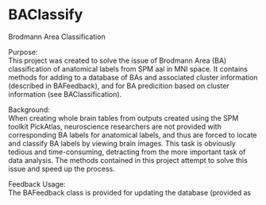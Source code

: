 BAClassify
==========

Brodmann Area Classification

Purpose: <br>
This project was created to solve the issue of Brodmann Area (BA) classification of anatomical labels from SPM aal in MNI space.  It contains methods for adding to a database of BAs and associated cluster information (described in BAFeedback), and for BA predicition based on cluster information (see BAClassification). <br>

Background: <br>
When creating whole brain tables from outputs created using the SPM toolkit PickAtlas, neuroscience researchers are not provided with corresponding BA labels for anatomical labels, and thus are forced to locate and classify BA labels by viewing brain images.  This task is obviously tedious and time-consuming, detracting from the more important task of data analysis.  The methods contained in this project attempt to solve this issue and speed up the process. <br>

Feedback Usage: <br>
The BAFeedback class is provided for updating the database (provided as 
